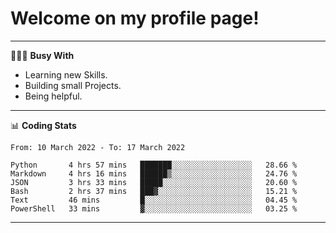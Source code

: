 # Welcome on my profile page!
<!-- print(("dralla"[::-1]+"s").capitalize()) -->

---
👨🏻‍💻 **Busy With**
* Learning new Skills.
* Building small Projects.
* Being helpful.

---
📊 **Coding Stats**
<!--START_SECTION:waka-->

```text
From: 10 March 2022 - To: 17 March 2022

Python       4 hrs 57 mins   ███████░░░░░░░░░░░░░░░░░░   28.66 %
Markdown     4 hrs 16 mins   ██████▒░░░░░░░░░░░░░░░░░░   24.76 %
JSON         3 hrs 33 mins   █████░░░░░░░░░░░░░░░░░░░░   20.60 %
Bash         2 hrs 37 mins   ███▓░░░░░░░░░░░░░░░░░░░░░   15.21 %
Text         46 mins         █░░░░░░░░░░░░░░░░░░░░░░░░   04.45 %
PowerShell   33 mins         ▓░░░░░░░░░░░░░░░░░░░░░░░░   03.25 %
```

<!--END_SECTION:waka-->
---
